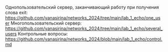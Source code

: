 Однопользовательский сервер, заканчивающий работу при получения слова exit: https://github.com/yanasirina/networks_2024/tree/main/lab_1_echo/one_user
Многопользовательский сервер: https://github.com/yanasirina/networks_2024/tree/main/lab_1_echo/several_users
Контрольные вопросы: https://github.com/yanasirina/networks_2024/blob/main/lab_1_echo/control.md
